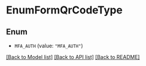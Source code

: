 # EnumFormQrCodeType

## Enum


* `MFA_AUTH` (value: `"MFA_AUTH"`)


[[Back to Model list]](../README.md#documentation-for-models) [[Back to API list]](../README.md#documentation-for-api-endpoints) [[Back to README]](../README.md)


